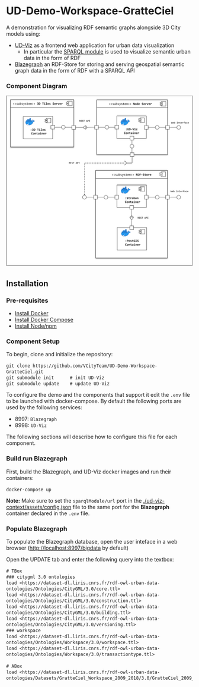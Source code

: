# UD-Demo-Workspace-GratteCiel

A demonstration for visualizing RDF semantic graphs alongside 3D City models using:
* [UD-Viz](https://github.com/VCityTeam/UD-Viz) as a frontend web application for urban data visualization
  * In particular the [SPARQL module](https://github.com/VCityTeam/UD-Viz/tree/master/src/Widgets/Extensions/SPARQL) is used to visualize semantic urban data in the form of RDF
* [Blazegraph](https://github.com/blazegraph/database/wiki/About_Blazegraph) an RDF-Store for storing and serving geospatial semantic graph data in the form of RDF with a SPARQL API

### Component Diagram
![SPARQL POC Component Diagram](./UD-Demo_SPARQL_POC_Component_Diagram.svg)

## Installation
### Pre-requisites 

* [Install Docker](https://docs.docker.com/engine/install/)
* [Install Docker Compose](https://docs.docker.com/compose/install/)
* [Install Node/npm](https://github.com/VCityTeam/UD-Viz#installing-nodenpm)

### Component Setup
To begin, clone and initialize the repository:
```
git clone https://github.com/VCityTeam/UD-Demo-Workspace-GratteCiel.git
git submodule init      # init UD-Viz
git submodule update    # update UD-Viz 
```


To configure the demo and the components that support it edit the `.env` file to be launched with docker-compose. By default the following ports are used by the following services:
- 8997: `Blazegraph`
- 8998: `UD-Viz`

The following sections will describe how to configure this file for each component. 

### Build run Blazegraph
First, build the Blazegraph, and UD-Viz docker images and run their containers:
```
docker-compose up
```

**Note:** Make sure to set the `sparqlModule/url` port in the [./ud-viz-context/assets/config.json](./ud-viz-context/assets/config.json) file to the same port for the **Blazegraph** container declared in the `.env` file. 
### Populate Blazegraph
To populate the Blazegraph database, open the user inteface in a web browser ([http://localhost:8997/bigdata](http://localhost:8997/bigdata) by default)

Open the UPDATE tab and enter the following query into the textbox:
```
# TBox
### citygml 3.0 ontologies
load <https://dataset-dl.liris.cnrs.fr/rdf-owl-urban-data-ontologies/Ontologies/CityGML/3.0/core.ttl>
load <https://dataset-dl.liris.cnrs.fr/rdf-owl-urban-data-ontologies/Ontologies/CityGML/3.0/construction.ttl>
load <https://dataset-dl.liris.cnrs.fr/rdf-owl-urban-data-ontologies/Ontologies/CityGML/3.0/building.ttl>
load <https://dataset-dl.liris.cnrs.fr/rdf-owl-urban-data-ontologies/Ontologies/CityGML/3.0/versioning.ttl>
### workspace
load <https://dataset-dl.liris.cnrs.fr/rdf-owl-urban-data-ontologies/Ontologies/Workspace/3.0/workspace.ttl>
load <https://dataset-dl.liris.cnrs.fr/rdf-owl-urban-data-ontologies/Ontologies/Workspace/3.0/transactiontype.ttl>

# ABox
load <https://dataset-dl.liris.cnrs.fr/rdf-owl-urban-data-ontologies/Datasets/GratteCiel_Workspace_2009_2018/3.0/GratteCiel_2009_2018_Workspace.ttl>
```
